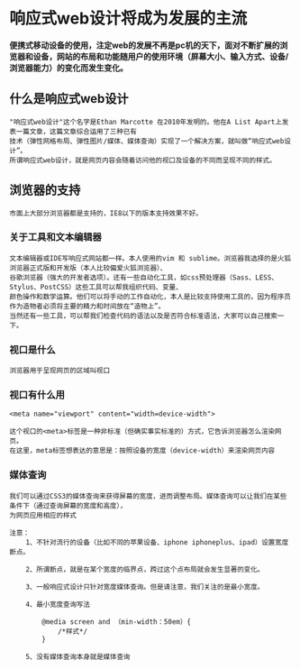 # 响应式web设计将成为发展的主流

**便携式移动设备的使用，注定web的发展不再是pc机的天下，面对不断扩展的浏览器和设备，网站的布局和功能随用户的使用环境（屏幕大小、输入方式、设备/浏览器能力）的变化而发生变化。**

## 什么是响应式web设计

```
"响应式web设计"这个名字是Ethan Marcotte 在2010年发明的。他在A List Apart上发表一篇文章，这篇文章综合运用了三种已有
技术（弹性网格布局、弹性图片/媒体、媒体查询）实现了一个解决方案，就叫做“响应式web设计”。
所谓响应式web设计，就是网页内容会随着访问他的视口及设备的不同而呈现不同的样式。
```

## 浏览器的支持

```
市面上大部分浏览器都是支持的，IE8以下的版本支持效果不好。
```

### 关于工具和文本编辑器

```
文本编辑器或IDE写响应式网站都一样。本人使用的vim 和 sublime。浏览器我选择的是火狐浏览器正式版和开发版（本人比较偏爱火狐浏览器）、
谷歌浏览器（强大的开发者选项）。还有一些自动化工具，如css预处理器（Sass、LESS、Stylus、PostCSS）这些工具可以帮我组织代码、变量、
颜色操作和数学运算。他们可以将手动的工作自动化，本人是比较支持使用工具的，因为程序员作为造物者必须将主要的精力和时间放在“造物上”。
当然还有一些工具，可以帮我们检查代码的语法以及是否符合标准语法，大家可以自己搜索一下。
```

### 视口是什么

```
浏览器用于呈现网页的区域叫视口
```

### 视口有什么用

```
<meta name="viewport" content="width=device-width">

这个视口的<meta>标签是一种非标准（但确实事实标准的）方式，它告诉浏览器怎么渲染网页。
在这里，meta标签想表达的意思是：按照设备的宽度（device-width）来渲染网页内容
```

### 媒体查询

```
我们可以通过CSS3的媒体查询来获得屏幕的宽度，进而调整布局。媒体查询可以让我们在某些条件下（通过查询屏幕的宽度和高度），
为网页应用相应的样式

注意：
    1、不针对流行的设备（比如不同的苹果设备、iphone iphoneplus、ipad）设置宽度断点。

    2、所谓断点，就是在某个宽度的临界点，跨过这个点布局就会发生显著的变化。

    3、一般响应式设计只针对宽度媒体查询。但是请注意，我们关注的是最小宽度。

    4、最小宽度查询写法

        @media screen and （min-width：50em）{
            /*样式*/
        }
        
    5、没有媒体查询本身就是媒体查询
```



